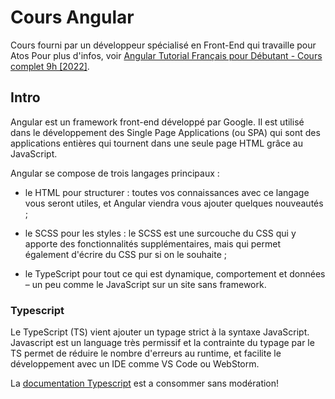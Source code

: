 # Cours Angular

Cours fourni par un développeur spécialisé en Front-End qui travaille pour Atos
Pour plus d'infos, voir [Angular Tutorial Français pour Débutant - Cours complet 9h [2022]](https://www.youtube.com/watch?v=DTIYVffhJuU).


## Intro
Angular est un framework front-end développé par Google. Il est utilisé dans le développement des Single Page Applications (ou SPA) qui sont des applications entières qui tournent dans une seule page HTML grâce au JavaScript.

Angular se compose de trois langages principaux :
- le HTML pour structurer : toutes vos connaissances avec ce langage vous seront utiles, et Angular viendra vous ajouter quelques nouveautés ;

- le SCSS pour les styles : le SCSS est une surcouche du CSS qui y apporte des fonctionnalités supplémentaires, mais qui permet également d'écrire du CSS pur si on le souhaite ;

- le TypeScript pour tout ce qui est dynamique, comportement et données – un peu comme le JavaScript sur un site sans framework.

### Typescript 
Le TypeScript (TS) vient ajouter un typage strict à la syntaxe JavaScript.
Javascript est un language très permissif et la contrainte du typage par le TS permet de réduire le nombre d'erreurs au runtime, et facilite le développement avec un IDE comme VS Code ou WebStorm.

La [documentation Typescript](https://www.typescriptlang.org) est a consommer sans modération! 

